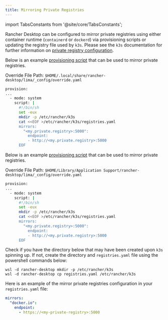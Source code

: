 ```yaml
---
title: Mirroring Private Registries
---
```


import TabsConstants from '@site/core/TabsConstants';

<head>
  <link rel="canonical" href="https://docs.rancherdesktop.io/how-to-guides/mirror-private-registry"/>
</head>

Rancher Desktop can be configured to mirror private registries using either container runtime (`containerd` or `dockerd`) via provisioning scripts or updating the registry file used by `k3s`. Please see the `k3s` documentation for further information on [private registry configuration](https://docs.k3s.io/installation/private-registry).

<Tabs groupId="os" defaultValue={TabsConstants.defaultOs}>
<TabItem value="Linux">

Below is an example [provisioning script](https://docs.rancherdesktop.io/how-to-guides/provisioning-scripts) that can be used to mirror private registries.

Override File Path:
`$HOME/.local/share/rancher-desktop/lima/_config/override.yaml`

```bash
provision:
...
  - mode: system
    script: |
      #!/bin/sh
      set -eux
      mkdir -p /etc/rancher/k3s
      cat <<EOF >/etc/rancher/k3s/registries.yaml
      mirrors:
        "<my.private.registry>:5000":
          endpoint:
          - http://<my.private.registry>:5000
      EOF
```

</TabItem>
<TabItem value="macOS">

Below is an example [provisioning script](https://docs.rancherdesktop.io/how-to-guides/provisioning-scripts) that can be used to mirror private registries.

Override File Path:
`$HOME/Library/Application Support/rancher-desktop/lima/_config/override.yaml`

```bash
provision:
...
  - mode: system
    script: |
      #!/bin/sh
      set -eux
      mkdir -p /etc/rancher/k3s
      cat <<EOF >/etc/rancher/k3s/registries.yaml
      mirrors:
        "<my.private.registry>:5000":
          endpoint:
          - http://<my.private.registry>:5000
      EOF
```

</TabItem>
<TabItem value="Windows">

Check if you have the directory below that may have been created upon `k3s` spinning up. If not, create the directory and `registries.yaml` file using the powershell commands below:

```shell
wsl -d rancher-desktop mkdir -p /etc/rancher/k3s
wsl -d rancher-desktop cp registries.yaml /etc/rancher/k3s
```

Here is an example of the mirror private registries configuration in your `registries.yaml` file:

```yaml
mirrors:
  "docker.io":
    endpoint:
      - https://<my-private-registry>:5000
```

</TabItem>
</Tabs>
